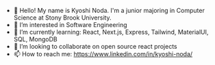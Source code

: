 - 👋 Hello! My name is Kyoshi Noda. I'm a junior majoring in Computer Science at Stony Brook University.
- 👀 I’m interested in Software Engineering
- 🌱 I’m currently learning: React, Next.js, Express, Tailwind, MaterialUI, SQL, MongoDB
- 💞️ I’m looking to collaborate on open source react projects
- 📫 How to reach me: https://www.linkedin.com/in/kyoshi-noda/

<!---
KyoshiNoda/KyoshiNoda is a ✨ special ✨ repository because its `README.md` (this file) appears on your GitHub profile.
You can click the Preview link to take a look at your changes.
--->
